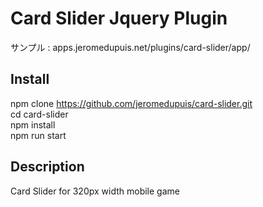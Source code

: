 # Card Slider Jquery Plugin
サンプル : apps.jeromedupuis.net/plugins/card-slider/app/<br />

## Install
npm clone https://github.com/jeromedupuis/card-slider.git <br />
cd card-slider <br />
npm install <br />
npm run start <br />

## Description
Card Slider for 320px width mobile game<br />
